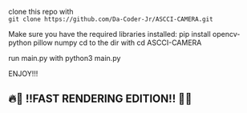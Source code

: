 clone this repo with </br>`git clone https://github.com/Da-Coder-Jr/ASCCI-CAMERA.git`</br>



Make sure you have the required libraries installed:
pip install opencv-python pillow numpy
 cd to the dir with  cd ASCCI-CAMERA

run main.py with python3 main.py


ENJOY!!!
           
            
  ## __**🔥🚀 !!FAST RENDERING EDITION!! 🚀🔥**__
